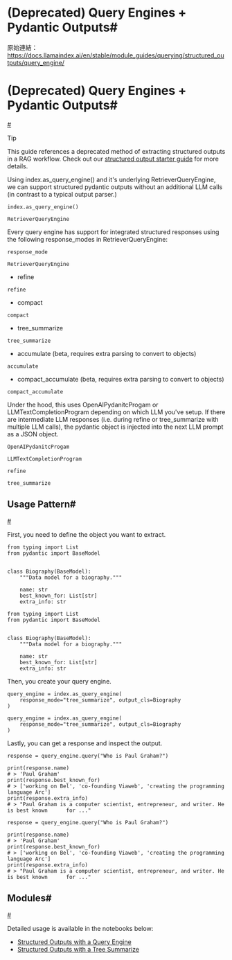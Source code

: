# (Deprecated) Query Engines + Pydantic Outputs#

原始連結：https://docs.llamaindex.ai/en/stable/module_guides/querying/structured_outputs/query_engine/

# (Deprecated) Query Engines + Pydantic Outputs#

[#](https://docs.llamaindex.ai/en/stable/module_guides/querying/structured_outputs/query_engine/#deprecated-query-engines-pydantic-outputs)

Tip

This guide references a deprecated method of extracting structured outputs in a RAG workflow. Check out our [structured output starter guide](https://docs.llamaindex.ai/en/stable/examples/structured_outputs/structured_outputs/) for more details.

Using index.as_query_engine() and it's underlying RetrieverQueryEngine, we can support structured pydantic outputs without an additional LLM calls (in contrast to a typical output parser.)

```
index.as_query_engine()
```

```
RetrieverQueryEngine
```

Every query engine has support for integrated structured responses using the following response_modes in RetrieverQueryEngine:

```
response_mode
```

```
RetrieverQueryEngine
```

- refine
```
refine
```

- compact
```
compact
```

- tree_summarize
```
tree_summarize
```

- accumulate (beta, requires extra parsing to convert to objects)
```
accumulate
```

- compact_accumulate (beta, requires extra parsing to convert to objects)
```
compact_accumulate
```

Under the hood, this uses OpenAIPydanitcProgam or LLMTextCompletionProgram depending on which LLM you've setup. If there are intermediate LLM responses (i.e. during refine or tree_summarize with multiple LLM calls), the pydantic object is injected into the next LLM prompt as a JSON object.

```
OpenAIPydanitcProgam
```

```
LLMTextCompletionProgram
```

```
refine
```

```
tree_summarize
```

## Usage Pattern#

[#](https://docs.llamaindex.ai/en/stable/module_guides/querying/structured_outputs/query_engine/#usage-pattern)

First, you need to define the object you want to extract.

```
from typing import List
from pydantic import BaseModel


class Biography(BaseModel):
    """Data model for a biography."""

    name: str
    best_known_for: List[str]
    extra_info: str
```

```
from typing import List
from pydantic import BaseModel


class Biography(BaseModel):
    """Data model for a biography."""

    name: str
    best_known_for: List[str]
    extra_info: str
```

Then, you create your query engine.

```
query_engine = index.as_query_engine(
    response_mode="tree_summarize", output_cls=Biography
)
```

```
query_engine = index.as_query_engine(
    response_mode="tree_summarize", output_cls=Biography
)
```

Lastly, you can get a response and inspect the output.

```
response = query_engine.query("Who is Paul Graham?")

print(response.name)
# > 'Paul Graham'
print(response.best_known_for)
# > ['working on Bel', 'co-founding Viaweb', 'creating the programming language Arc']
print(response.extra_info)
# > "Paul Graham is a computer scientist, entrepreneur, and writer. He is best known      for ..."
```

```
response = query_engine.query("Who is Paul Graham?")

print(response.name)
# > 'Paul Graham'
print(response.best_known_for)
# > ['working on Bel', 'co-founding Viaweb', 'creating the programming language Arc']
print(response.extra_info)
# > "Paul Graham is a computer scientist, entrepreneur, and writer. He is best known      for ..."
```

## Modules#

[#](https://docs.llamaindex.ai/en/stable/module_guides/querying/structured_outputs/query_engine/#modules)

Detailed usage is available in the notebooks below:

- [Structured Outputs with a Query Engine](https://docs.llamaindex.ai/en/stable/examples/query_engine/pydantic_query_engine/)
- [Structured Outputs with a Tree Summarize](https://docs.llamaindex.ai/en/stable/examples/response_synthesizers/pydantic_tree_summarize/)
